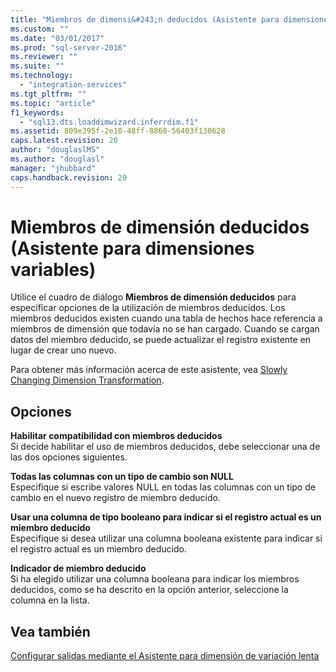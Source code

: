 ```yaml
---
title: "Miembros de dimensi&#243;n deducidos (Asistente para dimensiones variables) | Microsoft Docs"
ms.custom: ""
ms.date: "03/01/2017"
ms.prod: "sql-server-2016"
ms.reviewer: ""
ms.suite: ""
ms.technology: 
  - "integration-services"
ms.tgt_pltfrm: ""
ms.topic: "article"
f1_keywords: 
  - "sql13.dts.loaddimwizard.inferrdim.f1"
ms.assetid: 809e395f-2e10-48ff-8860-56403f130628
caps.latest.revision: 20
author: "douglaslMS"
ms.author: "douglasl"
manager: "jhubbard"
caps.handback.revision: 20
---
```

# Miembros de dimensi&#243;n deducidos (Asistente para dimensiones variables)
  Utilice el cuadro de diálogo **Miembros de dimensión deducidos** para especificar opciones de la utilización de miembros deducidos. Los miembros deducidos existen cuando una tabla de hechos hace referencia a miembros de dimensión que todavía no se han cargado. Cuando se cargan datos del miembro deducido, se puede actualizar el registro existente en lugar de crear uno nuevo.  
  
 Para obtener más información acerca de este asistente, vea [Slowly Changing Dimension Transformation](../../../integration-services/data-flow/transformations/slowly-changing-dimension-transformation.md).  
  
## Opciones  
 **Habilitar compatibilidad con miembros deducidos**  
 Si decide habilitar el uso de miembros deducidos, debe seleccionar una de las dos opciones siguientes.  
  
 **Todas las columnas con un tipo de cambio son NULL**  
 Especifique si escribe valores NULL en todas las columnas con un tipo de cambio en el nuevo registro de miembro deducido.  
  
 **Usar una columna de tipo booleano para indicar si el registro actual es un miembro deducido**  
 Especifique si desea utilizar una columna booleana existente para indicar si el registro actual es un miembro deducido.  
  
 **Indicador de miembro deducido**  
 Si ha elegido utilizar una columna booleana para indicar los miembros deducidos, como se ha descrito en la opción anterior, seleccione la columna en la lista.  
  
## Vea también  
 [Configurar salidas mediante el Asistente para dimensión de variación lenta](../../../integration-services/data-flow/transformations/configure-outputs-using-the-slowly-changing-dimension-wizard.md)  
  
  